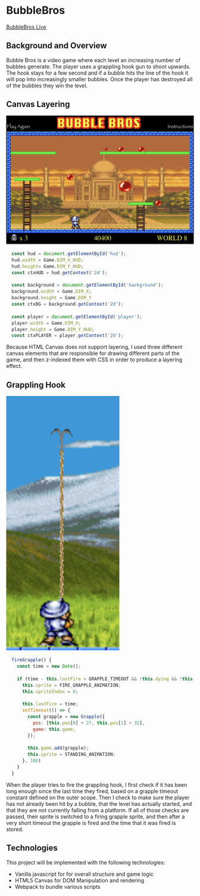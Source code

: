 # BubbleBros

[BubbleBros Live](https://wburke415.github.io/BubbleBros/)

## Background and Overview
Bubble Bros is a video game where each level an increasing number of bubbles generate. The player uses a grappling hook gun
to shoot upwards. The hook stays for a few second and if a bubble hits the line of the hook it will pop into increasingly smaller
bubbles. Once the player has destroyed all of the bubbles they win the level.

## Canvas Layering

![game_snippet](/lib/images/bubble_bros.jpg)

```javascript
  const hud = document.getElementById('hud');
  hud.width = Game.DIM_X_HUD;
  hud.height= Game.DIM_Y_HUD;
  const ctxHUD = hud.getContext('2d');

  const background = document.getElementById('background');
  background.width = Game.DIM_X;
  background.height = Game.DIM_Y
  const ctxBG = background.getContext('2d');

  const player = document.getElementById('player');
  player.width = Game.DIM_X;
  player.height = Game.DIM_Y_HUD;
  const ctxPLAYER = player.getContext('2d');
```

Because HTML Canvas does not support layering, I used three different canvas elements that are responsible for drawing different parts of the game, and then z-indexed them with CSS in order to produce a layering effect.

## Grappling Hook

![game_snippet](/lib/images/grapple_snippet.png) 

```javascript
  fireGrapple() {
    const time = new Date();
    
    if (time - this.lastFire > GRAPPLE_TIMEOUT && !this.dying && !this.game.countdown && this.gravity === 0) {
      this.sprite = FIRE_GRAPPLE_ANIMATION;
      this.spriteIndex = 0;

      this.lastFire = time;
      setTimeout(() => {
        const grapple = new Grapple({
          pos: [this.pos[0] + 27, this.pos[1] + 32],
          game: this.game,
        });
    
        this.game.add(grapple);
        this.sprite = STANDING_ANIMATION;
      }, 100)
    }
  }
```

 When the player tries to fire the grappling hook, I first check if it has been long enough since the last time they fired, based on a grapple timeout constant defined on the outer scope. Then I check to make sure the player has not already been hit by a bubble, that the level has actually started, and that they are not currently falling from a platform. If all of those checks are passed, their sprite is switched to a firing grapple sprite, and then after a very short timeout the grapple is fired and the time that it was fired is stored.

## Technologies
This project will be implemented with the following technologies:

* Vanilla javascript for for overall structure and game logic
* HTML5 Canvas for DOM Manipulation and rendering
* Webpack to bundle various scripts
